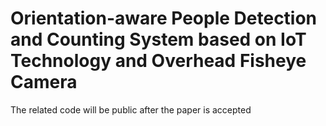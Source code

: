 # Orientation-aware People Detection and Counting System based on IoT Technology and Overhead Fisheye Camera
The related code will be public after the paper is accepted
